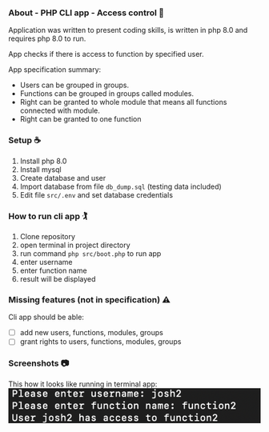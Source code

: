 ### About - PHP CLI app - Access control :closed_lock_with_key:

Application was written to present coding skills, is written in php 8.0 and requires php 8.0 to run.

App checks if there is access to function by specified user.

App specification summary:
- Users can be grouped in groups.
- Functions can be grouped in groups called modules. 
- Right can be granted to whole module that means all functions connected with module. 
- Right can be granted to one function

### Setup :coffee:
1. Install php 8.0
2. Install mysql
3. Create database and user
4. Import database from file `db_dump.sql` (testing data included)
5. Edit file `src/.env` and set database credentials

### How to run cli app :golfing: 
1. Clone repository
2. open terminal in project directory
3. run command `php src/boot.php` to run app
4. enter username
5. enter function name
6. result will be displayed

### Missing features (not in specification) :warning:
Cli app should be able:
- [ ] add new users, functions, modules, groups
- [ ] grant rights to users, functions, modules, groups

### Screenshots :camera:

This how it looks like running in terminal app:
![](cli-app-screen1.png)